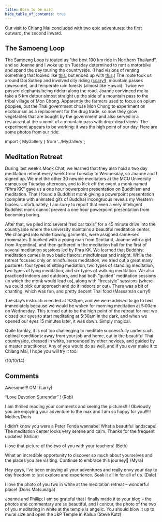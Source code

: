 ```yaml
---
title: Born to be mild
hide_table_of_contents: true
---
```


Our visit to Chiang Mai concluded with two epic adventures: the first outward, the second inward.

## The Samoeng Loop

The Samoeng Loop is touted as “the best 100 km ride in Northern Thailand”, and so Joanne and I woke up on Tuesday determined to rent a motorbike and spend the day touring the countryside. (I had visions of renting something that looked like [this](https://fall14.files.wordpress.com/2014/10/captain-america-chopper.jpg), but ended up with [this](https://fall14.files.wordpress.com/2014/10/mio125.jpg).) The route took us around Doi Suthep and involved city riding ([scary!](https://fall14.files.wordpress.com/2014/10/chiang-mai-traffic.jpg)), mountain passes (awesome), and temperate rain forests (almost like Hawaii).  Twice we passed elephants being ridden along the road. Joanne convinced me to take a 5 km detour almost straight up the side of a mountain pass to the tribal village of Mon Chong. Apparently the farmers used to focus on opium poppies, but the Thai government chose Mon Chong to experiment on ecotourism as a replacement for the drug trade, so now they grow vegetables that are bought by the government and also served in a restaurant at the summit of a mountain pass with drop-dead views. The experiment appears to be working: it was the high point of our day. Here are some photos from our ride:

import { MyGallery } from '../MyGallery';

<MyGallery prefix="loop" suffix="jpg" num ={6} />

## Meditation Retreat

During last week’s Monk Chat, we learned that they also hold a two day meditation retreat every week from Tuesday to Wednesday, so Joanne and I signed up. We met the other 30 newbie meditators at the MCU University campus on Tuesday afternoon, and to kick off the event a monk named “Phra KK” gave us a one hour powerpoint presentation on Buddhism and  meditation. That I found a Buddhist monk giving a powerpoint presentation (complete with animated gifs of Buddha) incongruous reveals my Western biases. Unfortunately, I am sorry to report that even a very intelligent Buddhist monk cannot prevent a one hour powerpoint presentation from becoming boring.

After that, we piled into several “red car taxis” for a 45 minute drive into the countryside where the university maintains a beautiful meditation center. We changed into white flowing garments, were assigned same-sex roommates (I bunked with a young man from Scotland, Joanne with a girl from Argentina), and then gathered in the meditation hall for the first of several meditation sessions led by Phra KK. We learned that Buddhist meditation comes in two basic flavors: mindfulness and insight. While the retreat focused only on mindfulness meditation, we tried out a great many postures:  four types of sitting mediation, two types of standing meditation, two types of lying meditation, and six types of walking meditation. We also practiced indoors and outdoors, and had both “guided” meditation sessions (in which the monk would lead us), along with “freestyle” sessions (where we could pick our approach and do it indoors or out).  There was a bit of chanting, which was fun, and pretty decent Thai food (Massaman curry!)

Tuesday’s instruction ended at 9:30pm, and we were advised to go to bed immediately because we would be woken for morning meditation at 5:00am on Wednesday.  This turned out to be the high point of the retreat for me: we closed our eyes to start meditating at 5:30am in the dark, and when we opened our eyes 15 minutes later, it was dawn. Simply magical.

Quite frankly, it is not too challenging to meditate successfully under such optimal conditions: away from your job and home, out in the beautiful Thai countryside, dressed in white, surrounded by other novices, and guided by a master practitioner. Any of you would do as well, and if you ever make it to Chiang Mai, I hope you will try it too!

<MyGallery prefix="med" suffix="jpg" num ={4} />


(10/10/14)

## Comments

Awesome!!! OM! (Larry)

“Love Devotion Surrender” ! (Rob)

I am thrilled reading your comments and seeing the pictures!!!! Obviously you are enjoying your adventure to the max and I am so happy for you!!!!! Mother/Doris

I didn’t know you were a Peter Fonda wannabe! What a beautiful landscape! The meditation center looks very serene and calm. Thanks for the frequent updates! (Gillian)

I love that picture of the two of you with your teachers! (Beth)

What an incredible opportunity to discover so much about yourselves and the places you are visiting. Continue to embrace this journey🗻 (Myra)

Hey guys, I’ve been enjoying all your adventures and really envy your day to day freedom to just explore and experience. Soak it all in for all of us. (Dale)

I love the photo of you two in white at the meditation retreat – wonderful place! (Doris Matsunaga)

Joanne and Phillip; I am so grateful that I finally made it to your blog – the photos and commentary are so beautiful, and I concur, the photo of the two of you meditating in white at the temple is angelic. You should blow it up to mural size and open the J&P Temple in Kailua (Steve Katz)



